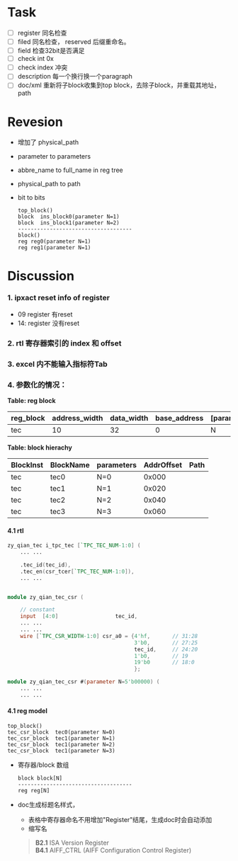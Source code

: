 # Task
- [ ] register  同名检查
- [ ] filed 同名检查， reserved 后缀重命名。
- [ ] field 检查32bit是否满足
- [ ] check int 0x
- [ ] check index 冲突
- [ ] description 每一个换行换一个paragraph
- [ ] doc/xml 重新将子block收集到top block，去除子block，并重载其地址，path

# Revesion
- 增加了 physical_path
- parameter to parameters
- abbre_name to full_name in reg tree
- physical_path to path
- bit to  bits



    ```
    top_block()
    block  ins_block0(parameter N=1)
    block  ins_block1(parameter N=2)
    ------------------------------------
    block()
    reg reg0(parameter N=1)
    reg reg1(parameter N=1)
    ```



# Discussion
### 1. ipxact reset info of register
- 09  register 有reset
- 14: register 没有reset

### 2. rtl 寄存器索引的 index 和 offset

### 3.  excel 内不能输入指标符Tab

### 4. 参数化的情况：

**Table: reg block**

| reg_block	| address_width	| data_width | base_address	| [parameters] | ... |
| ---- | ---- | ---- | ---- | ---- | ---- |
| tec | 10 | 32 | 0 | N | ... |

**Table: block hierachy**

| BlockInst | BlockName | parameters | AddrOffset | Path |
| ---- | ---- | ---- | ---- | ---- |
| tec | tec0 | N=0 | 0x000 | |
| tec | tec1 | N=1 | 0x020 | |
| tec | tec2 | N=2 | 0x040 | |
| tec | tec3 | N=3 | 0x060 | |


#### 4.1 rtl

```verilog
zy_qian_tec i_tpc_tec [`TPC_TEC_NUM-1:0] (
    ... ...

    .tec_id(tec_id),
    .tec_en(csr_tcer[`TPC_TEC_NUM-1:0]),
    ... ...


module zy_qian_tec_csr (

    // constant
    input  [4:0]                  tec_id,
    ... ...
    ... ...
    wire [`TPC_CSR_WIDTH-1:0] csr_a0 = {4'hf,       // 31:28
                                        3'b0,       // 27:25
                                        tec_id,     // 24:20
                                        1'b0,       // 19
                                        19'b0       // 18:0
                                        };

```

```verilog
module zy_qian_tec_csr #(parameter N=5'b00000) (
    ... ...
    ... ...
```
    
#### 4.1 reg model


```
top_block()
tec_csr_block  tec0(parameter N=0)
tec_csr_block  tec1(parameter N=1)
tec_csr_block  tec1(parameter N=2)
tec_csr_block  tec1(parameter N=3)
```








- 寄存器/block 数组
    

    ```
    block block[N]
    ------------------------------------
    reg reg[N]
    ```

- doc生成标题名样式，
    - 表格中寄存器命名不用增加"Register"结尾，生成doc时会自动添加
    - 缩写名 
    > **B2.1**	ISA Version Register  
    > **B4.1**	AIFF_CTRL (AIFF Configuration Control Register)   
